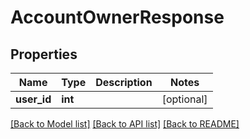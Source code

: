 # AccountOwnerResponse

## Properties
Name | Type | Description | Notes
------------ | ------------- | ------------- | -------------
**user_id** | **int** |  | [optional] 

[[Back to Model list]](../../README.md#documentation-for-models) [[Back to API list]](../../README.md#documentation-for-api-endpoints) [[Back to README]](../../README.md)

